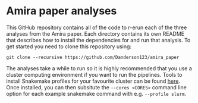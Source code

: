 # Amira paper analyses

This GitHub repository contains all of the code to r-erun each of the three analyses from the Amira paper. Each directory contains its own README that describes how to install the dependencies for and run that analysis. To get started you need to clone this repository using:
```{bash}
git clone --recursive https://github.com/Danderson123/amira_paper
```
The analyses take a while to run so it is highly recommended that you use a cluster computing environment if you want to run the pipelines. Tools to install Snakemake profiles for your favourite cluster can be found [here](https://github.com/Snakemake-Profiles). Once installed, you can then subsitute the `--cores <CORES>` command line option for each example snakemake command with e.g. `--profile slurm`.